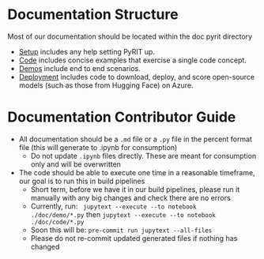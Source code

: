 # Documentation Structure

Most of our documentation should be located within the doc pyrit directory

- [Setup](./setup/) includes any help setting PyRIT up.
- [Code](./code) includes concise examples that exercise a single code concept.
- [Demos](./demo) include end to end scenarios.
- [Deployment](./deployment/) includes code to download, deploy, and score open-source models (such as those from Hugging Face) on Azure.

# Documentation Contributor Guide

- All documentation should be a `.md` file or a `.py` file in the percent format file (this will generate to .ipynb for consumption)
  - Do not update `.ipynb` files directly. These are meant for consumption only and will be overwritten
- The code should be able to execute one time in a reasonable timeframe, our goal is to run this in build pipelines
  - Short term, before we have it in our build pipelines, please run it manually with any big changes and check there are no errors
  - Currently, run: ` jupytext --execute --to notebook  ./doc/demo/*.py` then `jupytext --execute --to notebook  ./doc/code/*.py`
  - Soon this will be: `pre-commit run jupytext --all-files`
  - Please do not re-commit updated generated files if nothing has changed
